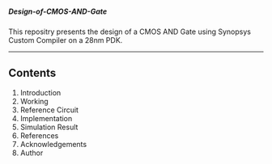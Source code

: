 ##### Design-of-CMOS-AND-Gate
This repositry presents the design of a CMOS AND Gate using Synopsys Custom Compiler on a 28nm PDK.

---

## Contents

1. Introduction
2. Working
3. Reference Circuit
4. Implementation
5. Simulation Result
6. References
7. Acknowledgements
8. Author
